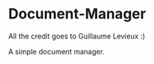 Document-Manager
================

All the credit goes to Guillaume Levieux :)

A simple document manager.